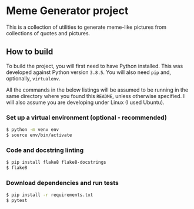 Meme Generator project
======================

This is a collection of utilities to generate
meme-like pictures from collections of quotes
and pictures.

## How to build
To build the project, you will first need to have
Python installed. This was developed against Python
version `3.8.5`. You will also need `pip` and,
optionally, `virtualenv`.

All the commands in the below listings will be
assumed to be running in the same directory where
you found this `README`, unless otherwise specified.
I will also assume you are developing under Linux (I
used Ubuntu).

### Set up a virtual environment (optional - recommended)

```sh
$ python -m venv env
$ source env/bin/activate
```

### Code and docstring linting
```sh
$ pip install flake8 flake8-docstrings
$ flake8
```

### Download dependencies and run tests
```sh
$ pip install -r requirements.txt
$ pytest
```


